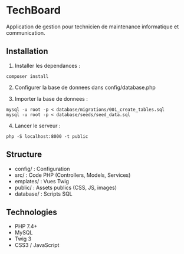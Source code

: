 ﻿# TechBoard

Application de gestion pour technicien de maintenance informatique et communication.

## Installation

1. Installer les dependances :
```
composer install
```

2. Configurer la base de donnees dans config/database.php

3. Importer la base de donnees :
```
mysql -u root -p < database/migrations/001_create_tables.sql
mysql -u root -p < database/seeds/seed_data.sql
```

4. Lancer le serveur :
```
php -S localhost:8000 -t public
```

## Structure

- config/ : Configuration
- src/ : Code PHP (Controllers, Models, Services)
- 	emplates/ : Vues Twig
- public/ : Assets publics (CSS, JS, images)
- database/ : Scripts SQL

## Technologies

- PHP 7.4+
- MySQL
- Twig 3
- CSS3 / JavaScript
#